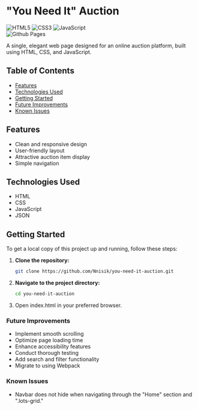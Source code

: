 # "You Need It" Auction

![HTML5](https://img.shields.io/badge/html5-%23E34F26.svg?style=for-the-badge&logo=html5&logoColor=white)
![CSS3](https://img.shields.io/badge/css3-%231572B6.svg?style=for-the-badge&logo=css3&logoColor=white)
![JavaScript](https://img.shields.io/badge/javascript-%23323330.svg?style=for-the-badge&logo=javascript&logoColor=%23F7DF1E)</br>
![Github Pages](https://img.shields.io/badge/github%20pages-121013?style=for-the-badge&logo=github&logoColor=white)

A single, elegant web page designed for an online auction platform, built using HTML, CSS, and JavaScript.

## Table of Contents
- [Features](#features)
- [Technologies Used](#technologies-used)
- [Getting Started](#getting-started)
- [Future Improvements](#future-improvements)
- [Known Issues](#known-issues)

## Features
- Clean and responsive design
- User-friendly layout
- Attractive auction item display
- Simple navigation

## Technologies Used
- HTML
- CSS
- JavaScript
- JSON

## Getting Started

To get a local copy of this project up and running, follow these steps:

1. **Clone the repository:**
   ```bash
   git clone https://github.com/Nnisik/you-need-it-auction.git
2. **Navigate to the project directory:**
   ```bash
   cd you-need-it-auction
3. Open index.html in your preferred browser.

### Future Improvements
* Implement smooth scrolling
* Optimize page loading time
* Enhance accessibility features
* Conduct thorough testing
* Add search and filter functionality
* Migrate to using Webpack

### Known Issues
* Navbar does not hide when navigating through the "Home" section and ".lots-grid."
